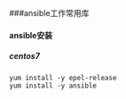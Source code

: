 ###ansible工作常用库

#### ansible安装
##### centos7
```
yum install -y epel-release
yum install -y ansible

```

